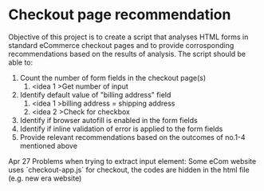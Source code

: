 # Checkout page recommendation

Objective of this project is to create a script that analyses HTML forms in standard eCommerce checkout pages and to provide corrosponding recommendations based on the results of analysis.
The script should be able to:
1. Count the number of form fields in the checkout page(s)
    1. <idea 1 >Get number of input
2. Identify default value of "billing address" field
    1. <idea 1 >billing address = shipping address
    1. <idea 2 >Check for checkbox
3. Identify if browser autofill is enabled in the form fields
4. Identify if inline validation of error is applied to the form fields
5. Provide relevant recommendations based on the outcomes of no.1-4 mentioned above


Apr 27
Problems when trying to extract input element:
Some eCom website uses ´checkout-app.js´ for checkout, the codes are hidden in the html file (e.g. new era website)
